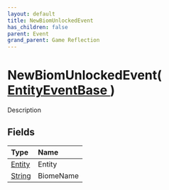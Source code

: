```yaml
---
layout: default
title: NewBiomUnlockedEvent
has_children: false
parent: Event
grand_parent: Game Reflection
---
```

# NewBiomUnlockedEvent( [ EntityEventBase ](/riftbreaker-wiki/docs/game-reflection/events/entity_event_base/) )
Description 

## Fields

| Type | Name |
|:----------|:--------------|
| [Entity](/riftbreaker-wiki/docs/game-reflection/classes/entity/) | Entity |
| [String](/riftbreaker-wiki/docs/game-reflection/components/string/) | BiomeName |

